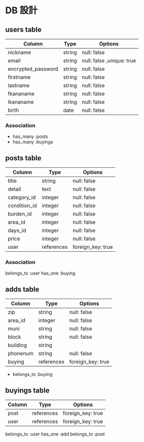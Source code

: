 # DB 設計

## users table

| Column             | Type                | Options                 |
|--------------------|---------------------|-------------------------|
| nickname           | string              | null: false             |
| email              | string              | null: false ,unique: true |
| encrypted_password | string              | null: false             |
| firstname          | string              | null: false             |
| lastname           | string              | null: false             |
| fkananame          | string              | null: false             |
| lkananame          | string              | null: false             |
| birth              | date                | null: false             |


### Association
* has_many :posts
* has_many :buyings

## posts table

| Column                              | Type       | Options           |
|-------------------------------------|------------|-------------------|
| title                               | string     | null: false       |
| detail                              | text       | null: false       |
| category_id                         | integer    | null: false       |
| condition_id                        | integer    | null: false       |
| burden_id                           | integer    | null: false       |
| area_id                             | integer    | null: false       |
| days_id                             | integer    | null: false       |
| price                               | integer    | null: false       |
| user                                | references | foreign_key: true |

### Association
belongs_to :user
has_one :buying

## adds table

| Column                              | Type       | Options           |
|-------------------------------------|------------|-------------------|
| zip                                 | string     | null: false       |
| area_id                             | integer    | null: false       |
| muni                                | string     | null: false       |
| block                               | string     | null: false       |
| building                            | string     |                   |
| phonenum                            | string     | null: false       |
| buying                              | references | foreign_key: true |

* belongs_to :buying

## buyings table
| Column                              | Type       | Options           |
|-------------------------------------|------------|-------------------|
| post                                | references | foreign_key: true |
| user                                | references | foreign_key: true |

belongs_to :user
has_one :add
belongs_to :post